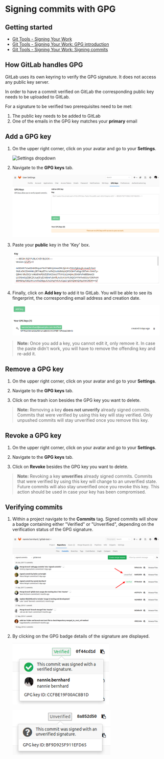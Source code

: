 # Signing commits with GPG

## Getting started

- [Git Tools - Signing Your Work](https://git-scm.com/book/en/v2/Git-Tools-Signing-Your-Work)
- [Git Tools - Signing Your Work: GPG introduction](https://git-scm.com/book/en/v2/Git-Tools-Signing-Your-Work#_gpg_introduction)
- [Git Tools - Signing Your Work: Signing commits](https://git-scm.com/book/en/v2/Git-Tools-Signing-Your-Work#_signing_commits)

## How GitLab handles GPG

GitLab uses its own keyring to verify the GPG signature. It does not access any
public key server.

In order to have a commit verified on GitLab the corresponding public key needs
to be uploaded to GitLab.

For a signature to be verified two prerequisites need to be met:

1. The public key needs to be added to GitLab
1. One of the emails in the GPG key matches your **primary** email

## Add a GPG key

1. On the upper right corner, click on your avatar and go to your **Settings**.

    ![Settings dropdown](../../gitlab-basics/img/profile_settings.png)

1. Navigate to the **GPG keys** tab.

    ![GPG Keys](img/profile_settings_gpg_keys.png)

1. Paste your **public** key in the 'Key' box.

    ![Paste GPG public key](img/profile_settings_gpg_keys_paste_pub.png)

1. Finally, click on **Add key** to add it to GitLab. You will be able to see
   its fingerprint, the corresponding email address and creation date.

    ![GPG key single page](img/profile_settings_gpg_keys_single_key.png)

>**Note:**
Once you add a key, you cannot edit it, only remove it. In case the paste
didn't work, you will have to remove the offending key and re-add it.

## Remove a GPG key

1. On the upper right corner, click on your avatar and go to your **Settings**.

1. Navigate to the **GPG keys** tab.

1. Click on the trash icon besides the GPG key you want to delete.

>**Note:**
Removing a key **does not unverify** already signed commits. Commits that were
verified by using this key will stay verified. Only unpushed commits will stay
unverified once you remove this key.

## Revoke a GPG key

1. On the upper right corner, click on your avatar and go to your **Settings**.

1. Navigate to the **GPG keys** tab.

1. Click on **Revoke** besides the GPG key you want to delete.

>**Note:**
Revoking a key **unverifies** already signed commits. Commits that were
verified by using this key will change to an unverified state. Future commits
will also stay unverified once you revoke this key. This action should be used
in case your key has been compromised.

## Verifying commits

1. Within a project navigate to the **Commits** tag. Signed commits will show a
   badge containing either "Verified" or "Unverified", depending on the
   verification status of the GPG signature.

    ![Signed and unsigned commits](img/project_signed_and_unsigned_commits.png)

1. By clicking on the GPG badge details of the signature are displayed.

    ![Signed commit with verified signature](img/project_signed_commit_verified_signature.png)

    ![Signed commit with verified signature](img/project_signed_commit_unverified_signature.png)
